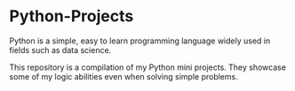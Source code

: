 # Python-Projects

Python is a simple, easy to learn programming language widely used in fields such as data science.

This repository is a compilation of my Python mini projects. They showcase some of my logic abilities even when solving simple problems.
